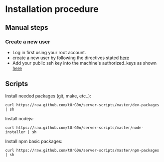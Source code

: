 # Installation procedure

## Manual steps

### Create a new user

* Log in first using your root account.
* create a new user by following the directives stated [here](http://clipboard.com/clip/LQcvw4nICMqjz1jdSTlg7IGrxjI1KAEvahLe)
* Add your public ssh key into the machine's authorized_keys as shown [here](http://clipboard.com/clip/LQcwYYrilCbrSi5vHD_Udpg8avI5A2byW0Te)

## Scripts

Install needed packages (git, make, etc..):

`` curl https://raw.github.com/tUrG0n/server-scripts/master/dev-packages | sh ``

Install nodejs:

`` curl https://raw.github.com/tUrG0n/server-scripts/master/node-installer | sh ``

Install npm basic packages:

`` curl https://raw.github.com/tUrG0n/server-scripts/master/npm-packages | sh ``

